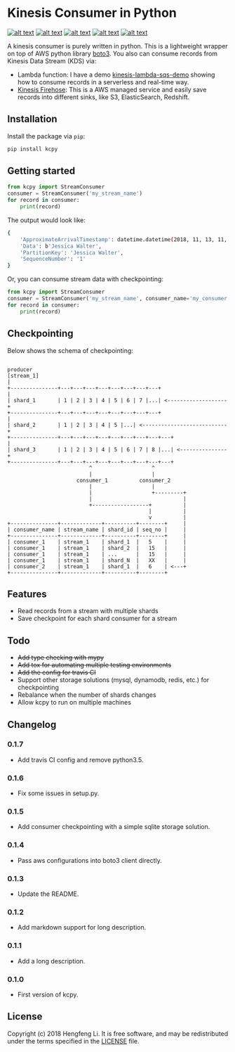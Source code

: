 # Kinesis Consumer in Python

[![alt text][build_status]][build_status_url]
[![alt text][mit_license]][mit_license_url]
[![alt text][wheel]][wheel_url] 
[![alt text][pyversion]][pyversion_url] 
[![alt text][pyimp]][pyimp_url]

A kinesis consumer is purely written in python. This is a lightweight wrapper 
on top of AWS python library [boto3](https://github.com/boto/boto3). You also can 
consume records from Kinesis Data Stream (KDS) via: 

* Lambda function: I have a demo [kinesis-lambda-sqs-demo](https://github.com/HengfengLi/kinesis-lambda-sqs-demo)
showing how to consume records in a serverless and real-time way. 
* [Kinesis Firehose](https://aws.amazon.com/kinesis/firehose/): This is a AWS managed service and easily save records
into different sinks, like S3, ElasticSearch, Redshift. 

## Installation

Install the package via `pip`: 
```bash
pip install kcpy
```

## Getting started

```python
from kcpy import StreamConsumer
consumer = StreamConsumer('my_stream_name')
for record in consumer:
    print(record)
```

The output would look like:

```bash
{
    'ApproximateArrivalTimestamp': datetime.datetime(2018, 11, 13, 11, 57, 55, 117807), 
    'Data': b'Jessica Walter', 
    'PartitionKey': 'Jessica Walter', 
    'SequenceNumber': '1'
}
```

Or, you can consume stream data with checkpointing: 

```python
from kcpy import StreamConsumer
consumer = StreamConsumer('my_stream_name', consumer_name='my_consumer', checkpoint=True)
for record in consumer:
    print(record)
```

## Checkpointing

Below shows the schema of checkpointing: 

```
                                                                   producer
[stream_1]                                                            |
+---------------+---+---+---+---+---+---+---+---+                     |
| shard_1       | 1 | 2 | 3 | 4 | 5 | 6 | 7 |...| <-------------------+
+---------------+---+---+---+---+---+---+---+---+                     |
| shard_2       | 1 | 2 | 3 | 4 | 5 |...| <---------------------------+
+---------------+---+---+---+---+---+---+---+---+---+                 |
| shard_3       | 1 | 2 | 3 | 4 | 5 | 6 | 7 | 8 |...| <---------------+
+---------------+---+---+---+---+---+---+---+---+---+
                          ^                   ^
                          |                   |
                      consumer_1          consumer_2
                          |                   |
                          |                   +---------+
                          |                             |
                          +------------------+          |
                                             |          |
                                             v          |
+---------------+-------------+----------+--------+     |
| consumer_name | stream_name | shard_id | seq_no |     |
+---------------+-------------+----------+--------+     |
| consumer_1    | stream_1    | shard_1  |   5    |     |
| consumer_1    | stream_1    | shard_2  |   15   |     |
| consumer_1    | stream_1    | ...      |   15   |     |
| consumer_1    | stream_1    | shard_N  |   XX   |     |
| consumer_2    | stream_1    | shard_1  |   6    | <---+
+---------------+-------------+----------+--------+
```

## Features

* Read records from a stream with multiple shards
* Save checkpoint for each shard consumer for a stream

## Todo

* ~~Add type checking with mypy~~
* ~~Add tox for automating multiple testing environments~~ 
* ~~Add the config for travis CI~~
* Support other storage solutions (mysql, dynamodb, redis, etc.) for checkpointing  
* Rebalance when the number of shards changes
* Allow kcpy to run on multiple machines

## Changelog

### 0.1.7

* Add travis CI config and remove python3.5.  

### 0.1.6

* Fix some issues in setup.py. 

### 0.1.5

* Add consumer checkpointing with a simple sqlite storage solution. 

### 0.1.4

* Pass aws configurations into boto3 client directly. 

### 0.1.3

* Update the README. 

### 0.1.2

* Add markdown support for long description. 

### 0.1.1

* Add a long description.

### 0.1.0

* First version of kcpy.  

## License

Copyright (c) 2018 Hengfeng Li. It is free software, and may
be redistributed under the terms specified in the [LICENSE] file.

[LICENSE]: /LICENSE

[build_status]: https://secure.travis-ci.org/hengfengli/kcpy.png?branch=master "Build status"
[build_status_url]: https://travis-ci.org/hengfengli/kcpy

[mit_license]: https://img.shields.io/pypi/l/kcpy.svg "MIT License"
[mit_license_url]: https://opensource.org/licenses/MIT

[wheel]: https://img.shields.io/pypi/wheel/kcpy.svg "kcpy can be installed via wheel" 
[wheel_url]: http://pypi.org/project/kcpy/

[pyversion]: https://img.shields.io/pypi/pyversions/kcpy.svg "Supported Python versions."
[pyversion_url]: http://pypi.org/project/kcpy/

[pyimp]: https://img.shields.io/pypi/implementation/kcpy.svg "Support Python implementations."
[pyimp_url]: http://pypi.org/project/kcpy/
